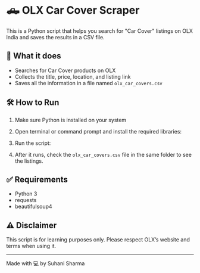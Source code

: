 
# 🛻 OLX Car Cover Scraper

This is a Python script that helps you search for "Car Cover" listings on OLX India and saves the results in a CSV file.

## 📌 What it does

- Searches for Car Cover products on OLX
- Collects the title, price, location, and listing link
- Saves all the information in a file named `olx_car_covers.csv`

## 🛠️ How to Run

1. Make sure Python is installed on your system
2. Open terminal or command prompt and install the required libraries:
3. Run the script:

4. After it runs, check the `olx_car_covers.csv` file in the same folder to see the listings.

## ✅ Requirements

- Python 3
- requests
- beautifulsoup4

## ⚠️ Disclaimer

This script is for learning purposes only. Please respect OLX’s website and terms when using it.

---

Made with 💻 by Suhani Sharma



